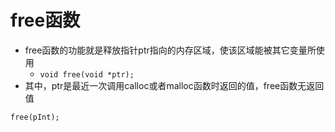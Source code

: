 # free函数
* free函数的功能就是释放指针ptr指向的内存区域，使该区域能被其它变量所使用
  * `void free(void *ptr);`
* 其中，ptr是最近一次调用calloc或者malloc函数时返回的值，free函数无返回值
```
free(pInt);
```
